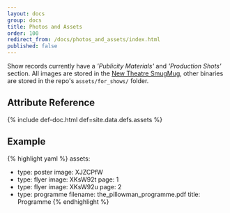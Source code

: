 ```yaml
---
layout: docs
group: docs
title: Photos and Assets
order: 100
redirect_from: /docs/photos_and_assets/index.html
published: false
---
```


Show records currently have a *'Publicity Materials'* and *'Production Shots'* section. All images are stored in the [New Theatre SmugMug](https://photos.urn1350.net), other binaries are stored in the repo's `assets/for_shows/` folder.

## <i class="fas fa-tags"></i> Attribute Reference

{% include def-doc.html def=site.data.defs.assets %}

## <i class="octicon octicon-code"></i> Example

{% highlight yaml %}
assets:
  - type: poster
    image: XJZCPfW
  - type: flyer
    image: XKsW92t
    page: 1
  - type: flyer
    image: XKsW92u
    page: 2
  - type: programme
    filename: the_pillowman_programme.pdf
    title: Programme
{% endhighlight %}
